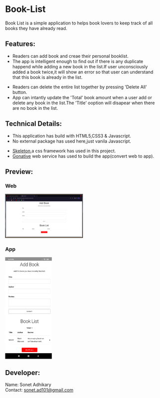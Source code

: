 # Book-List

Book List is a simple application to helps book lovers to keep track of all books they have already read.

## Features:

- Readers can add book and creae their personal booklist.
- The app is intelligent enough to find out if there is any duplicate happend while adding a new book in the list.If user unconsciously added a book twice,it will show an error so that user can understand that this book is already in the list.

* Readers can delete the entire list together by pressing 'Delete All' button.
* App can intantly update the 'Total' book amount when a user add or delete any book in the list.The 'Title' ooption will disapear when there are no book in the list.

## Technical Details:

- This application has build with HTML5,CSS3 & Javascript.
- No external package has used here,just vanila Javascript.

* [Skeleton]('http://getskeleton.com/'),a css framework has used in this project.
* [Gonative]('https://gonative.io/') web service has used to build the app(convert web to app).

## Preview:

### Web

<img width='250px' title='Web' alt='Web preview' src='web.png'>

### App

<img width='150px' title='App' alt='App preview' src='mobile.jpg'>

## Developer:

Name: Sonet Adhikary  
Contact: sonet.ad101@gmail.com
